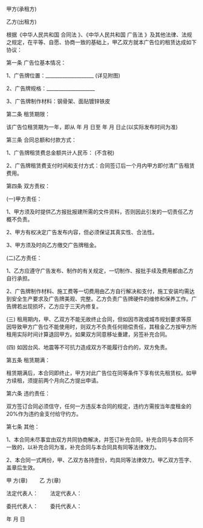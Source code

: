 
 


甲方(承租方)


乙方(出租方)


根据《中华人民共和国
合同法
》、《中华人民共和国
广告法
》及其他法律、法规之规定，在平等、自愿、协商一致的基础上，甲乙双方就本广告位的租赁达成如下协议：


第一条 广告位基本情况：


1、广告牌位置：____________________ (详见附图)


2、广告牌规格：____________________


3、广告牌制作材料：钢骨架、面贴镀锌铁皮


第二条 租赁期限：


该广告位租赁期为一年，即从 年 月 日至 年 月 日止(以实际发布时间为准)


第三条 合同总额和付款方式：


1、广告牌租赁费总金额共计人民币： (不含税)


2、广告牌租赁费支付时间和支付方式：合同签订后一个月内甲方即付清广告租赁费用。


第四条 双方责权：


(一)甲方责任：


1、甲方须及时提供乙方报批报建所需的文件资料，否则因此引发的一切责任乙方概不负责。


2、甲方有权决定广告发布内容，但必须保证其真实性、合法性。


3、甲方须及时向乙方缴交广告牌租金。


(二)乙方责任：


1、乙方应遵守广告发布、制作的有关规定，一切制作、报批手续及费用都由乙方自行承担。


2、广告牌制作材料、施工费等一切费用由乙方自行解决和支付，施工安装均需达到安全生产要求及广告牌美观、完整。乙方负责广告牌硬件的维修和保养工作。广告牌若出现损坏，乙方应于三天内修复。


(三) 租用期内，甲、乙双方不能无故终止合同，但如因市政或城市规划要求等原因导致甲方广告位不能使用时，则双方不负责任何赔偿责任，其租金乙方按甲方所租用实际时间计算退回甲方。如果双方同意移址重建，另签补充合同。


(四) 如因台风、地震等不可抗力造成双方不能履行合约的，双方免责。


第五条 租赁期满：


租赁期满后，本合同即终止，甲方对此广告位在同等条件下享有优先租赁权。如甲方续租，须提前两个月向乙方提出申请。


第六条 违约责任：


双方签订合同必须信守，任何一方违反本合同的规定，违约方需按当年度租金的20%作为违约金支付给守约方。


第七条 其他：


1、本合同未尽事宜由双方共同协商解决，并签订补充合同，补充合同与本合同不一致的，以补充合同为准，补充合同与本合同具有同等法律效力。


2、本合同一式两份，甲、乙双方各持壹份，均具同等法律效力。甲乙双方签字、盖章后生效。


甲 方(章) 　　乙 方(章)


法定代表人：　　 法定代表人：


委托代表人： 　　委托代表人：


年 月 日
 


 

 
 
 
 
 
  


  
 

  


  


  
 
 
 
 

